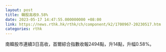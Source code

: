 ```yaml
---
layout: post
title: 韓股高收0.58%
date: 2023-05-17 14:47:55.000000000 +08:00
link: https://news.rthk.hk/rthk/ch/component/k2/1700967-20230517.htm
categories: rthk
---
```


南韓股市連續3日高收，首爾綜合指數收報2494點，升14點，升幅0.58%。
